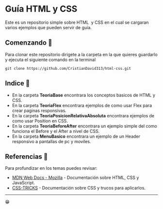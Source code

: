 # Guía HTML y CSS

Este es un repositorio simple sobre HTML  y CSS en el cual se cargaran varios ejemplos que pueden servir de guía.

## Comenzando 🚀

Para clonar este repositorio dirigete a la carpeta en la que quieres guardarlo y ejecuta el siguiente comando en la terminal

```
git clone https://github.com/CristianDavid313/html-css.git
```

## Indice 📢

* En la carpeta **TeoriaBase** encontrara los conceptos basicos de HTML y CSS.
* En la carpeta **TeoriaFlex** encontrara ejemplos de como usar Flex para crear paginas responsivas.
* En la carpeta **TeoriaPosicionRelativaAbsoluta** encontrara ejemplos de como usar Position en CSS.
* En la carpeta **TeoriaBeforeAfter** encontrara un ejemplo simple del como funciona el Before y el After a nivel de CSS.
* En la carpeta **MenuBasico** encontrara un ejemplo de un Header responsivo a pantallas de pc y moviles.

## Referencias 🔧

Para profundizar en los temas puedes revisar:

* [MDN Web Docs - Mozilla](https://developer.mozilla.org/es/) - Documentación sobre HTML, CSS y JavaScript.
* [CSS-TRICKS](https://css-tricks.com/guides/) - Documentación sobre CSS y trucos para aplicarlos.

---
😁